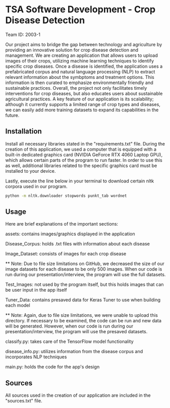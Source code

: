 # TSA Software Development - Crop Disease Detection
Team ID: 2003-1

Our project aims to bridge the gap between technology and agriculture by providing an innovative solution for crop disease detection and management. We are creating an application that allows users to upload images of their crops, utilizing machine learning techniques to identify specific crop diseases. Once a disease is identified, the application uses a prefabricated corpus and natural language processing (NLP) to extract relevant information about the symbptoms and treatment options. This information is then curated to emphasize environmentally friendly and sustainable practices. Overall, the project not only facilitates timely interventions for crop diseases, but also educates users about sustainable agricultural practices. A key feature of our application is its scalability; although it currently supports a limited range of crop types and diseases, we can easily add more training datasets to expand its capabilities in the future.

## Installation
Install all necessary libraries stated in the "requirements.txt" file. During the creation of this application, we used a computer that is equipped with a built-in dedicated graphics card (NVIDIA GeForce RTX 4060 Laptop GPU), which allows certain parts of the program to run faster. In order to use this as well, additional libraries related to the specific graphics card must be installed to your device.

Lastly, execute the line below in your terminal to download certain nltk corpora used in our program.

```bash
python -m nltk.downloader stopwords punkt_tab wordnet
```
## Usage
Here are brief explanations of the important sections:

assets: contains images/graphics displayed in the application

Disease_Corpus: holds .txt files with information about each disease

Image_Dataset: consists of images for each crop disease

** Note: Due to file size limitations on GitHub, we decreased the size of our image datasets for each disease to be only 500 images.
  When our code is run during our presentation/interview, the program will use the full datasets.

Test_Images: not used by the program itself, but this holds images that can be user input in the app itself

Tuner_Data: contains presaved data for Keras Tuner to use when building each model

** Note: Again, due to file size limitations, we were unable to upload this directory. If necessary to be examined, the code can be run and new data will be generated.
  However, when our code is run during our presentation/interview, the program will use the presaved datasets.

classify.py: takes care of the TensorFlow model functionality

disease_info.py: utilizes information from the disease corpus and incorporates NLP techniques

main.py: holds the code for the app's design

## Sources

All sources used in the creation of our application are included in the "sources.txt" file.
